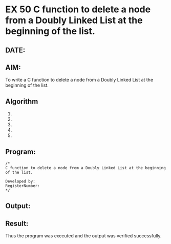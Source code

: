 # EX 50 C function to delete a node from a Doubly Linked List at the beginning of the list.
## DATE:
## AIM:
To write a C function to delete a node from a Doubly Linked List at the beginning of the list.

## Algorithm
1. 
2. 
3. 
4.  
5.   

## Program:
```
/*
C function to delete a node from a Doubly Linked List at the beginning of the list.

Developed by: 
RegisterNumber:  
*/
```

## Output:



## Result:
Thus the program was executed and the output was verified successfully.
